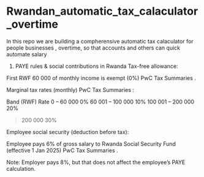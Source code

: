 # Rwandan_automatic_tax_calaculator_overtime
In this repo we are building a compherensive automatic tax calaculator for people businesses ,  overtime, so that accounts and others can quick automate salary 

1. PAYE rules & social contributions in Rwanda
Tax-free allowance:

First RWF 60 000 of monthly income is exempt (0%)
PwC Tax Summaries
.

Marginal tax rates (monthly)
PwC Tax Summaries
:

Band (RWF)	Rate
0 – 60 000	0%
60 001 – 100 000	10%
100 001 – 200 000	20%
> 200 000	30%

Employee social security (deduction before tax):

Employee pays 6% of gross salary to Rwanda Social Security Fund (effective 1 Jan 2025)
PwC Tax Summaries
.

Note: Employer pays 8%, but that does not affect the employee’s PAYE calculation.